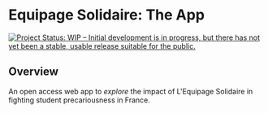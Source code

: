 # Equipage Solidaire: The App

[![Project Status: WIP – Initial development is in progress, but there
has not yet been a stable, usable release suitable for the
public.](https://www.repostatus.org/badges/latest/wip.svg)](https://www.repostatus.org/#wip)

## Overview
An open access web app to *explore* the impact of L'Equipage Solidaire in fighting student precariousness in France.
